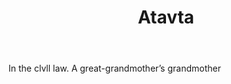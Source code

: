 ---
title: Atavta
letter: A
permalink: "/definitions/atavta.html"
body: In the clvll law. A great-grandmother’s grandmother
published_at: '2018-07-07'
source: Black's Law Dictionary
layout: post
---